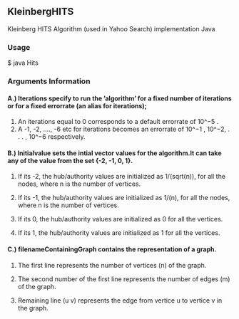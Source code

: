 ## KleinbergHITS
Kleinberg HITS Algorithm (used in Yahoo Search) implementation Java 

### Usage
$ java Hits <iterations> <initialvalue> <filenameContainingGraph>


### Arguments Information

#### A.) Iterations specify to run the ’algorithm’ for a fixed number of iterations or for a fixed errorrate (an alias for iterations); 
1. An iterations equal to 0 corresponds to a default errorrate of 10^−5 . 
2. A -1, -2, ...., -6 etc for iterations becomes an errorrate of 10^−1 , 10^−2, . . . , 10^−6 respectively. 


#### B.) Initialvalue sets the intial vector values for the algorithm.It can take any of the value  from the set {-2, -1, 0, 1}. 

1. If its -2, the hub/authority values are initialized as 1/(sqrt(n)), for all the nodes, where n is the number of vertices.

2. If its -1, the hub/authority values are initialized as 1/(n), for all the nodes, where n is the number of vertices.

3. If its 0, the hub/authority values are initialized as 0 for all the vertices.

4. If its 1, the hub/authority values are initialized as 1 for all the vertices. 

#### C.) filenameContainingGraph contains the representation of a graph.

1. The first line represents the number of vertices (n) of the graph.

2. The second number of the first line represents the number of edges (m) of the graph.

3. Remaining line (u v) represents the edge from vertice u to vertice v in the graph.
